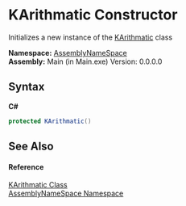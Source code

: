 # KArithmatic Constructor 
 

Initializes a new instance of the <a href="315af3ff-d410-937e-fc61-375953a427a2">KArithmatic</a> class

**Namespace:**&nbsp;<a href="6bcc80ef-5cfd-db5f-1eb2-7297d1c16397">AssemblyNameSpace</a><br />**Assembly:**&nbsp;Main (in Main.exe) Version: 0.0.0.0

## Syntax

**C#**<br />
``` C#
protected KArithmatic()
```


## See Also


#### Reference
<a href="315af3ff-d410-937e-fc61-375953a427a2">KArithmatic Class</a><br /><a href="6bcc80ef-5cfd-db5f-1eb2-7297d1c16397">AssemblyNameSpace Namespace</a><br />